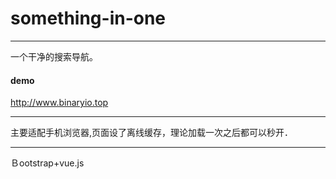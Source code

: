 # something-in-one
------

一个干净的搜索导航。

#### demo
http://www.binaryio.top

------
主要适配手机浏览器,页面设了离线缓存，理论加载一次之后都可以秒开．

------
Ｂootstrap+vue.js
